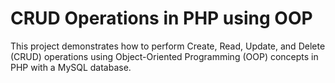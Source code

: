<h1>CRUD Operations in PHP using OOP</h1>
This project demonstrates how to perform Create, Read, Update, and Delete (CRUD) operations using Object-Oriented Programming (OOP) concepts in PHP with a MySQL database.